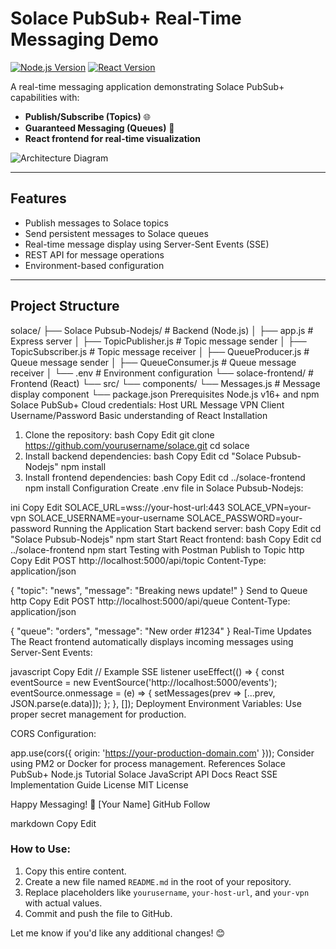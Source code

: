 # Solace PubSub+ Real-Time Messaging Demo

[![Node.js Version](https://img.shields.io/badge/Node.js-16%2B-green)](https://nodejs.org/)
[![React Version](https://img.shields.io/badge/React-18%2B-blue)](https://reactjs.org/)

A real-time messaging application demonstrating Solace PubSub+ capabilities with:
- **Publish/Subscribe (Topics)** 🌐  
- **Guaranteed Messaging (Queues)** 🚀  
- **React frontend for real-time visualization**

![Architecture Diagram](https://i.imgur.com/5XZJQ9E.png)

---

## Features
- Publish messages to Solace topics
- Send persistent messages to Solace queues
- Real-time message display using Server-Sent Events (SSE)
- REST API for message operations
- Environment-based configuration

---

## Project Structure

solace/
├── Solace Pubsub-Nodejs/ # Backend (Node.js)
│   ├── app.js            # Express server
│   ├── TopicPublisher.js  # Topic message sender
│   ├── TopicSubscriber.js # Topic message receiver
│   ├── QueueProducer.js   # Queue message sender
│   ├── QueueConsumer.js   # Queue message receiver
│   └── .env               # Environment configuration
└── solace-frontend/       # Frontend (React)
    └── src/
        └── components/
            └── Messages.js # Message display component
└── package.json
Prerequisites
Node.js v16+ and npm
Solace PubSub+ Cloud credentials:
Host URL
Message VPN
Client Username/Password
Basic understanding of React
Installation
1. Clone the repository:
bash
Copy
Edit
git clone https://github.com/yourusername/solace.git
cd solace
2. Install backend dependencies:
bash
Copy
Edit
cd "Solace Pubsub-Nodejs"
npm install
3. Install frontend dependencies:
bash
Copy
Edit
cd ../solace-frontend
npm install
Configuration
Create .env file in Solace Pubsub-Nodejs:

ini
Copy
Edit
SOLACE_URL=wss://your-host-url:443
SOLACE_VPN=your-vpn
SOLACE_USERNAME=your-username
SOLACE_PASSWORD=your-password
Running the Application
Start backend server:
bash
Copy
Edit
cd "Solace Pubsub-Nodejs"
npm start
Start React frontend:
bash
Copy
Edit
cd ../solace-frontend
npm start
Testing with Postman
Publish to Topic
http
Copy
Edit
POST http://localhost:5000/api/topic
Content-Type: application/json

{
  "topic": "news",
  "message": "Breaking news update!"
}
Send to Queue
http
Copy
Edit
POST http://localhost:5000/api/queue
Content-Type: application/json

{
  "queue": "orders",
  "message": "New order #1234"
}
Real-Time Updates
The React frontend automatically displays incoming messages using Server-Sent Events:

javascript
Copy
Edit
// Example SSE listener
useEffect(() => {
  const eventSource = new EventSource('http://localhost:5000/events');
  eventSource.onmessage = (e) => {
    setMessages(prev => [...prev, JSON.parse(e.data)]);
  };
}, []);
Deployment
Environment Variables:
Use proper secret management for production.

CORS Configuration:

app.use(cors({
  origin: 'https://your-production-domain.com'
}));
Consider using PM2 or Docker for process management.
References
Solace PubSub+ Node.js Tutorial
Solace JavaScript API Docs
React SSE Implementation Guide
License
MIT License

Happy Messaging! 🚀
[Your Name]
GitHub Follow

markdown
Copy
Edit

### How to Use:
1. Copy this entire content.  
2. Create a new file named `README.md` in the root of your repository.  
3. Replace placeholders like `yourusername`, `your-host-url`, and `your-vpn` with actual values.  
4. Commit and push the file to GitHub.  

Let me know if you'd like any additional changes! 😊
